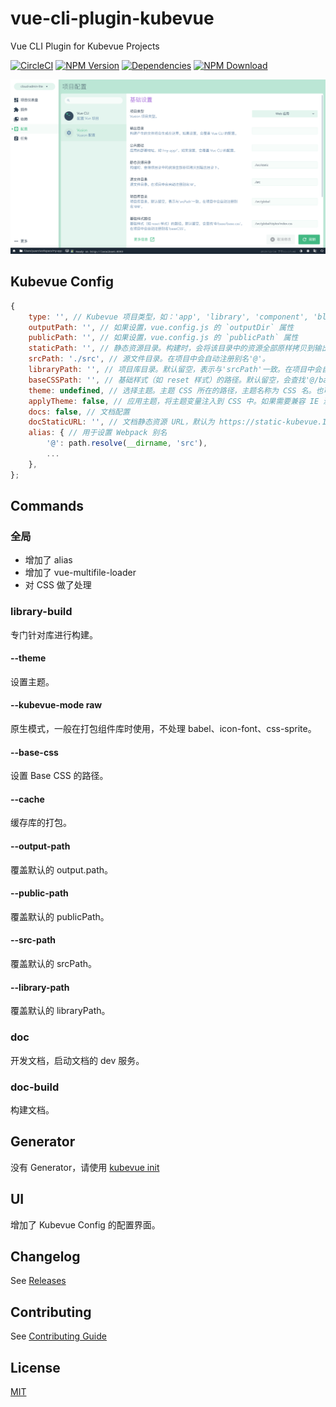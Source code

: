 # vue-cli-plugin-kubevue

Vue CLI Plugin for Kubevue Projects

[![CircleCI][circleci-img]][circleci-url]
[![NPM Version][npm-img]][npm-url]
[![Dependencies][david-img]][david-url]
[![NPM Download][download-img]][download-url]

[circleci-img]: https://img.shields.io/circleci/project/github/kubevue/vue-cli-plugin-kubevue.svg?style=flat-square
[circleci-url]: https://circleci.com/gh/kubevue/vue-cli-plugin-kubevue
[npm-img]: http://img.shields.io/npm/v/vue-cli-plugin-kubevue.svg?style=flat-square
[npm-url]: http://npmjs.org/package/vue-cli-plugin-kubevue
[david-img]: http://img.shields.io/david/kubevue/vue-cli-plugin-kubevue.svg?style=flat-square
[david-url]: https://david-dm.org/kubevue/vue-cli-plugin-kubevue
[download-img]: https://img.shields.io/npm/dm/vue-cli-plugin-kubevue.svg?style=flat-square
[download-url]: https://npmjs.org/package/vue-cli-plugin-kubevue

![screenshot](./screenshot.png)

## Kubevue Config

``` js
{
    type: '', // Kubevue 项目类型，如：'app', 'library', 'component', 'block', 'repository'
    outputPath: '', // 如果设置，vue.config.js 的 `outputDir` 属性
    publicPath: '', // 如果设置，vue.config.js 的 `publicPath` 属性
    staticPath: '', // 静态资源目录。构建时，会将该目录中的资源全部原样拷贝到输出目录下。
    srcPath: './src', // 源文件目录。在项目中会自动注册别名'@'。
    libraryPath: '', // 项目库目录。默认留空，表示与'srcPath'一致。在项目中会自动注册别名'@@'。
    baseCSSPath: '', // 基础样式（如 reset 样式）的路径。默认留空，会查找'@/base/base.css'。在项目中会自动注册别名'baseCSS'。
    theme: undefined, // 选择主题。主题 CSS 所在的路径，主题名称为 CSS 名。也可以为一个对象。
    applyTheme: false, // 应用主题，将主题变量注入到 CSS 中。如果需要兼容 IE 浏览器，必须开启。
    docs: false, // 文档配置
    docStaticURL: '', // 文档静态资源 URL，默认为 https://static-kubevue.163yun.com
    alias: { // 用于设置 Webpack 别名
        '@': path.resolve(__dirname, 'src'),
        ...
    },
};
```

## Commands

### 全局

- 增加了 alias
- 增加了 vue-multifile-loader
- 对 CSS 做了处理

### library-build

专门针对库进行构建。

#### --theme

设置主题。

#### --kubevue-mode raw

原生模式，一般在打包组件库时使用，不处理 babel、icon-font、css-sprite。

#### --base-css

设置 Base CSS 的路径。

#### --cache

缓存库的打包。

#### --output-path

覆盖默认的 output.path。

#### --public-path

覆盖默认的 publicPath。

#### --src-path

覆盖默认的 srcPath。

#### --library-path

覆盖默认的 libraryPath。

### doc

开发文档，启动文档的 dev 服务。

### doc-build

构建文档。

## Generator

没有 Generator，请使用 [kubevue init](https://github.com/kubevue/kubevue)

## UI

增加了 Kubevue Config 的配置界面。

## Changelog

See [Releases](https://github.com/kubevue/vue-cli-plugin-kubevue/releases)

## Contributing

See [Contributing Guide](https://github.com/kubevue/DOCUMENTATION/issues/8)

## License

[MIT](LICENSE)
